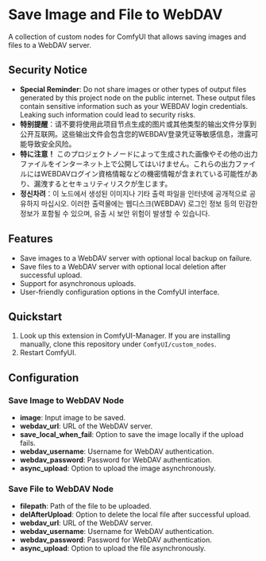 # Save Image and File to WebDAV

A collection of custom nodes for ComfyUI that allows saving images and files to a WebDAV server.

## Security Notice
- **Special Reminder**: Do not share images or other types of output files generated by this project node on the public internet. These output files contain sensitive information such as your WEBDAV login credentials. Leaking such information could lead to security risks.
- **特别提醒**：请不要将使用此项目节点生成的图片或其他类型的输出文件分享到公开互联网。这些输出文件会包含您的WEBDAV登录凭证等敏感信息，泄露可能导致安全风险。
- **特に注意！** このプロジェクトノードによって生成された画像やその他の出力ファイルをインターネット上で公開してはいけません。これらの出力ファイルにはWEBDAVログイン資格情報などの機密情報が含まれている可能性があり、漏洩するとセキュリティリスクが生じます。
- **정신차려**：이 노드에서 생성된 이미지나 기타 출력 파일을 인터넷에 공개적으로 공유하지 마십시오. 이러한 출력물에는 웹디스크(WEBDAV) 로그인 정보 등의 민감한 정보가 포함될 수 있으며, 유출 시 보안 위험이 발생할 수 있습니다.

## Features

- Save images to a WebDAV server with optional local backup on failure.
- Save files to a WebDAV server with optional local deletion after successful upload.
- Support for asynchronous uploads.
- User-friendly configuration options in the ComfyUI interface.

## Quickstart
1. Look up this extension in ComfyUI-Manager. If you are installing manually, clone this repository under `ComfyUI/custom_nodes`.
2. Restart ComfyUI.

## Configuration

### Save Image to WebDAV Node

- **image**: Input image to be saved.
- **webdav_url**: URL of the WebDAV server.
- **save_local_when_fail**: Option to save the image locally if the upload fails.
- **webdav_username**: Username for WebDAV authentication.
- **webdav_password**: Password for WebDAV authentication.
- **async_upload**: Option to upload the image asynchronously.

### Save File to WebDAV Node

- **filepath**: Path of the file to be uploaded.
- **delAfterUpload**: Option to delete the local file after successful upload.
- **webdav_url**: URL of the WebDAV server.
- **webdav_username**: Username for WebDAV authentication.
- **webdav_password**: Password for WebDAV authentication.
- **async_upload**: Option to upload the file asynchronously.

